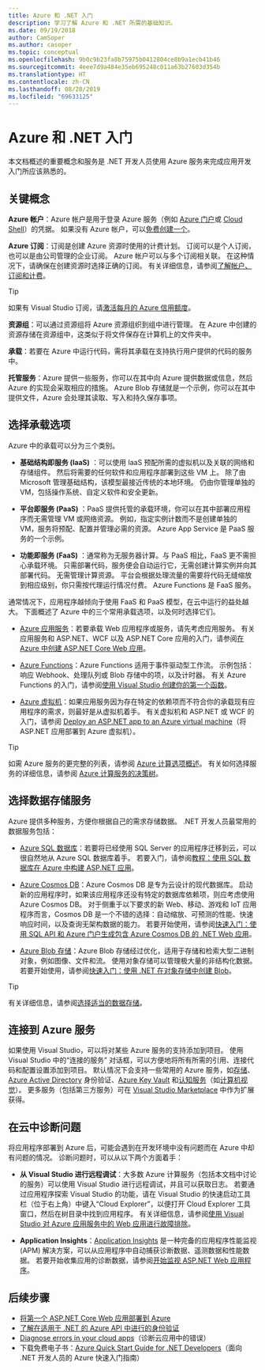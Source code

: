 ```yaml
---
title: Azure 和 .NET 入门
description: 学习了解 Azure 和 .NET 所需的基础知识。
ms.date: 09/19/2018
author: CamSoper
ms.author: casoper
ms.topic: conceptual
ms.openlocfilehash: 9b0c9b23fa8b75975b0412804ce8b9a1ecb41b46
ms.sourcegitcommit: 4eee7d9a484e35eb695248c011a63b27603d354b
ms.translationtype: HT
ms.contentlocale: zh-CN
ms.lasthandoff: 08/20/2019
ms.locfileid: "69633125"
---
```

# <a name="get-started-with-azure-and-net"></a>Azure 和 .NET 入门

本文档概述的重要概念和服务是 .NET 开发人员使用 Azure 服务来完成应用开发入门所应该熟悉的。

## <a name="key-concepts"></a>关键概念

**Azure 帐户**：Azure 帐户是用于登录 Azure 服务（例如 [Azure 门户](https://portal.azure.com)或 [Cloud Shell](https://shell.azure.com)）的凭据。 如果没有 Azure 帐户，可以[免费创建一个](https://azure.microsoft.com/free/dotnet/)。

**Azure 订阅**：订阅是创建 Azure 资源时使用的计费计划。 订阅可以是个人订阅，也可以是由公司管理的企业订阅。 Azure 帐户可以与多个订阅相关联。 在这种情况下，请确保在创建资源时选择正确的订阅。 有关详细信息，请参阅[了解帐户、订阅和计费](https://docs.microsoft.com/azure/guides/developer/azure-developer-guide#understanding-accounts-subscriptions-and-billing)。

> [!TIP]
> 如果有 Visual Studio 订阅，请[激活每月的 Azure 信用额度](https://azure.microsoft.com/pricing/member-offers/credit-for-visual-studio-subscribers/)。

**资源组**：可以通过资源组将 Azure 资源组织到组中进行管理。 在 Azure 中创建的资源存储在资源组中，这类似于将文件保存在计算机上的文件夹中。

**承载**：若要在 Azure 中运行代码，需将其承载在支持执行用户提供的代码的服务中。

**托管服务**：Azure 提供一些服务，你可以在其中向 Azure 提供数据或信息，然后 Azure 的实现会采取相应的措施。 Azure Blob 存储就是一个示例，你可以在其中提供文件，Azure 会处理其读取、写入和持久保存事项。

## <a name="choosing-a-hosting-option"></a>选择承载选项

Azure 中的承载可以分为三个类别。

* **基础结构即服务 (IaaS)** ：可以使用 IaaS 预配所需的虚拟机以及关联的网络和存储组件。 然后将需要的任何软件和应用程序部署到这些 VM 上。 除了由 Microsoft 管理基础结构，该模型最接近传统的本地环境。 仍由你管理单独的 VM，包括操作系统、自定义软件和安全更新。

* **平台即服务 (PaaS)** ：PaaS 提供托管的承载环境，你可以在其中部署应用程序而无需管理 VM 或网络资源。 例如，指定实例计数而不是创建单独的 VM，服务将预配、配置并管理必需的资源。 Azure App Service 是 PaaS 服务的一个示例。
  
* **功能即服务 (FaaS)** ：通常称为无服务器计算。与 PaaS 相比，FaaS 更不需担心承载环境。 只需部署代码，服务便会自动运行它，无需创建计算实例并向其部署代码。 无需管理计算资源。 平台会根据处理流量的需要将代码无缝缩放到相应级别，你只需按代理运行情况付费。 Azure Functions 是 FaaS 服务。

通常情况下，应用程序越倾向于使用 FaaS 和 PaaS 模型，在云中运行的益处越大。 下面概述了 Azure 中的三个常用承载选项，以及何时选择它们。

* [Azure 应用服务](https://docs.microsoft.com/azure/app-service/app-service-value-prop-what-is)：若要承载 Web 应用程序或服务，请先考虑应用服务。 有关应用服务和 ASP.NET、WCF 以及 ASP.NET Core 应用的入门，请参阅[在 Azure 中创建 ASP.NET Core Web 应用](https://docs.microsoft.com/azure/app-service/app-service-web-get-started-dotnet)。

* [Azure Functions](https://docs.microsoft.com/azure/azure-functions/functions-overview)：Azure Functions 适用于事件驱动型工作流。 示例包括：响应 Webhook、处理队列或 Blob 存储中的项，以及计时器。 有关 Azure Functions 的入门，请参阅[使用 Visual Studio 创建你的第一个函数](https://docs.microsoft.com/azure/azure-functions/functions-create-your-first-function-visual-studio)。

* [Azure 虚拟机](https://docs.microsoft.com/azure/virtual-machines/)：如果应用服务因为存在特定的依赖项而不符合你的承载现有应用程序的需求，则最好是从虚拟机着手。 有关虚拟机和 ASP.NET 或 WCF 的入门，请参阅 [Deploy an ASP.NET app to an Azure virtual machine](https://tutorials.visualstudio.com/aspnet-vm/intro)（将 ASP.NET 应用部署到 Azure 虚拟机）。

> [!TIP]
> 如需 Azure 服务的更完整的列表，请参阅 [Azure 计算选项概述](https://docs.microsoft.com/azure/architecture/guide/technology-choices/compute-overview#azure-compute-options)。 有关如何选择服务的详细信息，请参阅 [Azure 计算服务的决策树](https://docs.microsoft.com/azure/architecture/guide/technology-choices/compute-decision-tree)。

## <a name="choosing-a-data-storage-service"></a>选择数据存储服务

Azure 提供多种服务，方便你根据自己的需求存储数据。 .NET 开发人员最常用的数据服务包括：

* [Azure SQL 数据库](https://docs.microsoft.com/azure/sql-database/)：若要将已经使用 SQL Server 的应用程序迁移到云，可以很自然地从 Azure SQL 数据库着手。 若要入门，请参阅[教程：使用 SQL 数据库在 Azure 中构建 ASP.NET 应用](https://docs.microsoft.com/azure/app-service/app-service-web-tutorial-dotnet-sqldatabase)。

* [Azure Cosmos DB](https://docs.microsoft.com/azure/cosmos-db/)：Azure Cosmos DB 是专为云设计的现代数据库。 启动新的应用程序时，如果该应用程序还没有特定的数据库依赖项，则应考虑使用 Azure Cosmos DB。 对于侧重于以下要求的新 Web、移动、游戏和 IoT 应用程序而言，Cosmos DB 是一个不错的选择：自动缩放、可预测的性能、快速响应时间，以及查询无架构数据的能力。 若要开始使用，请参阅[快速入门：使用 SQL API 和 Azure 门户生成包含 Azure Cosmos DB 的 .NET Web 应用](https://docs.microsoft.com/azure/cosmos-db/create-sql-api-dotnet)。

* [Azure Blob 存储](https://docs.microsoft.com/azure/storage/)：Azure Blob 存储经过优化，适用于存储和检索大型二进制对象，例如图像、文件和流。 使用对象存储可以管理极大量的非结构化数据。 若要开始使用，请参阅[快速入门：使用 .NET 在对象存储中创建 Blob](https://docs.microsoft.com/azure/storage/blobs/storage-quickstart-blobs-dotnet)。

> [!TIP]
> 有关详细信息，请参阅[选择适当的数据存储](https://docs.microsoft.com/azure/architecture/guide/technology-choices/data-store-overview)。

## <a name="connecting-to-azure-services"></a>连接到 Azure 服务

如果使用 Visual Studio，可以将对某些 Azure 服务的支持添加到项目。  使用 Visual Studio 中的“连接的服务”  对话框，可以方便地将所有所需的引用、连接代码和配置设置添加到项目。  默认情况下会支持一些常用的 Azure 服务，如[存储](/azure/vs-azure-tools-connected-services-storage)、[Azure Active Directory](/azure/active-directory/develop/vs-active-directory-add-connected-service) 身份验证、[Azure Key Vault](/azure/key-vault/vs-key-vault-add-connected-service) 和[认知服务](/azure/cognitive-services/)（如[计算机视觉](/azure/cognitive-services/computer-vision/vs-computer-vision-connected-service)）。  更多服务（包括第三方服务）可在 [Visual Studio Marketplace](https://marketplace.visualstudio.com/search?term=connected%20service&target=VS&category=Tools&vsVersion=&subCategory=All&sortBy=Relevance) 中作为扩展获得。

## <a name="diagnosing-problems-in-the-cloud"></a>在云中诊断问题
将应用程序部署到 Azure 后，可能会遇到在开发环境中没有问题而在 Azure 中却有问题的情况。 诊断问题时，可以从以下两个方面着手：

* **从 Visual Studio 进行远程调试**：大多数 Azure 计算服务（包括本文档中讨论的服务）可以使用 Visual Studio 进行远程调试，并且可以获取日志。 若要通过应用程序探索 Visual Studio 的功能，请在 Visual Studio 的快速启动工具栏（位于右上角）中键入“Cloud Explorer”，以便打开 Cloud Explorer 工具窗口，然后在树目录中找到应用程序。 有关详细信息，请参阅[使用 Visual Studio 对 Azure 应用服务中的 Web 应用进行故障排除](https://docs.microsoft.com/azure/app-service/web-sites-dotnet-troubleshoot-visual-studio#remotedebug)。

* **Application Insights**：[Application Insights](https://docs.microsoft.com/azure/application-insights/) 是一种完备的应用程序性能监视 (APM) 解决方案，可以从应用程序中自动捕获诊断数据、遥测数据和性能数据。 若要开始收集应用的诊断数据，请参阅[开始监视 ASP.NET Web 应用程序](https://docs.microsoft.com/azure/application-insights/quick-monitor-portal)。

## <a name="next-steps"></a>后续步骤

* [将第一个 ASP.NET Core Web 应用部署到 Azure](https://docs.microsoft.com/azure/app-service/app-service-web-get-started-dotnet)
* [了解在适用于 .NET 的 Azure API 中进行的身份验证](dotnet-sdk-azure-authenticate.md)
* [Diagnose errors in your cloud apps](https://blogs.msdn.microsoft.com/webdev/2018/02/07/diagnosing-errors-on-your-cloud-apps)（诊断云应用中的错误）
* 下载免费电子书：[Azure Quick Start Guide for .NET Developers](https://www.microsoft.com/net/download/thank-you/azure-quick-start-ebook)（面向 .NET 开发人员的 Azure 快速入门指南）
